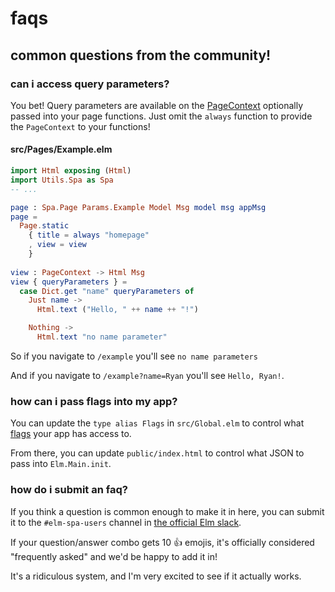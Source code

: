 # faqs

## common questions from the community!

### can i access query parameters?

You bet! Query parameters are available on the [PageContext](https://package.elm-lang.org/packages/ryannhg/elm-spa/latest/Spa-Types#PageContext) optionally passed into your page functions. Just omit the `always` function to provide the `PageContext` to your functions!

#### src/Pages/Example.elm

```elm
import Html exposing (Html)
import Utils.Spa as Spa
-- ...

page : Spa.Page Params.Example Model Msg model msg appMsg
page = 
  Page.static
    { title = always "homepage"
    , view = view
    }
    
view : PageContext -> Html Msg
view { queryParameters } =
  case Dict.get "name" queryParameters of
    Just name ->
      Html.text ("Hello, " ++ name ++ "!")

    Nothing ->
      Html.text "no name parameter"
```

So if you navigate to `/example` you'll see `no name parameters`

And if you navigate to `/example?name=Ryan` you'll see `Hello, Ryan!`.


### how can i pass flags into my app?

You can update the `type alias Flags` in `src/Global.elm` to control what [flags](https://guide.elm-lang.org/interop/flags.html) your app has access to.

From there, you can update `public/index.html` to control what JSON to pass into `Elm.Main.init`.


### how do i submit an faq?

If you think a question is common enough to make it in here, you can submit it
to the `#elm-spa-users` channel in [the official Elm slack](https://elmlang.herokuapp.com/).

If your question/answer combo gets 10 👍 emojis, it's officially considered "frequently asked"
and we'd be happy to add it in!

It's a ridiculous system, and I'm very excited to see if it actually works.
